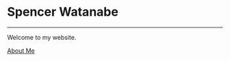 <html>

 <body>
 	<h1>Spencer Watanabe</h1>
 <hr>
 
 <p>Welcome to my website.</p>
 <a href="/about.md">About Me</a>

</html>
